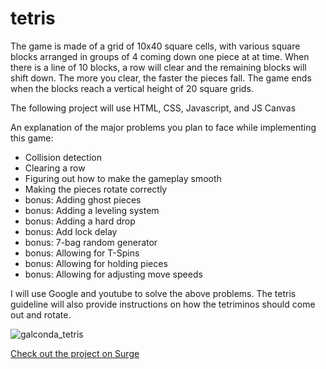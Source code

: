 # tetris

The game is made of a grid of 10x40 square cells, with various square blocks arranged in groups of 4 coming down one piece at at time. When there is a line of 10 blocks, a row will clear and the remaining blocks will shift down. The more you clear, the faster the pieces fall. The game ends when the blocks reach a vertical height of 20 square grids.

The following project will use HTML, CSS, Javascript, and JS Canvas

An explanation of the major problems you plan to face while implementing this game:
* Collision detection
* Clearing a row
* Figuring out how to make the gameplay smooth
* Making the pieces rotate correctly
* bonus: Adding ghost pieces
* bonus: Adding a leveling system
* bonus: Adding a hard drop
* bonus: Add lock delay
* bonus: 7-bag random generator
* bonus: Allowing for T-Spins
* bonus: Allowing for holding pieces
* bonus: Allowing for adjusting move speeds

I will use Google and youtube to solve the above problems. The tetris guideline will also provide instructions on how the tetriminos should come out and rotate.

![galconda_tetris](https://github.com/KeigoAlexTanaka/tetris/blob/master/images/tumblr_om2ypwTc5y1uluhv2o1_500.gif?raw=true)

[Check out the project on Surge](http://golconda-tetris.surge.sh/ "Golconda Tetris")
